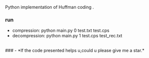 Python implementation of Huffman coding . 

### run
- compression: python main.py 0 test.txt test.cps   
- decompression: python main.py 1 test.cps test_rec.txt  

<br>
### 
- *If the code presented helps u,could u please give me a star.*  



